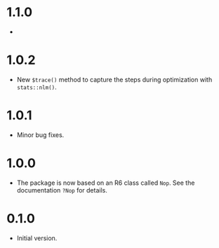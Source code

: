 # 1.1.0

*

# 1.0.2

* New `$trace()` method to capture the steps during optimization with `stats::nlm()`.

# 1.0.1

* Minor bug fixes.

# 1.0.0

* The package is now based on an R6 class called `Nop`. See the documentation `?Nop` for details.

# 0.1.0

* Initial version.
